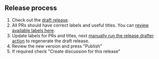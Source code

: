 ## Release process

1. Check out the [draft release](https://github.com/atomic-router/solid/releases).
1. All PRs should have correct labels and useful titles. You can [review available labels here](https://github.com/atomic-router/solid/blob/master/.github/release-drafter.yml).
1. Update labels for PRs and titles, next [manually run the release drafter action](https://github.com/atomic-router/solid/actions/workflows/release-drafter.yml) to regenerate the draft release.
1. Review the new version and press "Publish"
1. If required check "Create discussion for this release"
